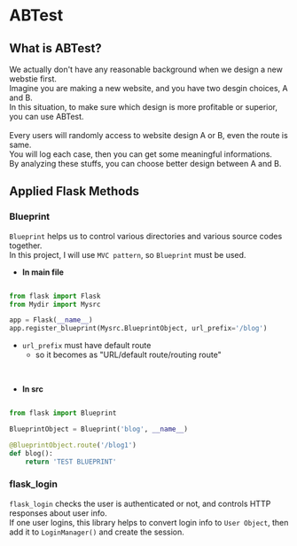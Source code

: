 # ABTest

## What is ABTest?

We actually don't have any reasonable background when we design a new webstie first.  
Imagine you are making a new website, and you have two desgin choices, A and B.  
In this situation, to make sure which design is more profitable or superior, you can use ABTest.  
<br/> 
Every users will randomly access to website design A or B, even the route is same.   
You will log each case, then you can get some meaningful informations.  
By analyzing these stuffs, you can choose better design between A and B.
<br/>  
## Applied Flask Methods

### Blueprint

`Blueprint` helps us to control various directories and various source codes together.  
In this project, I will use `MVC pattern`, so `Blueprint` must be used.

- **In main file**

``` python

from flask import Flask
from Mydir import Mysrc

app = Flask(__name__)
app.register_blueprint(Mysrc.BlueprintObject, url_prefix='/blog')

```

- `url_prefix` must have default route
  - so it becomes as "URL/default route/routing route"

<br/>  

- **In src**

``` python

from flask import Blueprint

BlueprintObject = Blueprint('blog', __name__) 

@BlueprintObject.route('/blog1')
def blog():
    return 'TEST BLUEPRINT'

```

### flask_login

`flask_login` checks the user is authenticated or not, and controls HTTP responses about user info.  
If one user logins, this library helps to convert login info to `User Object`, then add it to `LoginManager()` and create the session.  
